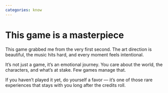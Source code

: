 ```yaml
---
categories: know
---
```


<h1>This game is a masterpiece</h1>

<p>This game grabbed me from the very first second. The art direction is beautiful, the music hits hard, and every moment feels intentional.</p>

<p>It’s not just a game, it’s an emotional journey. You care about the world, the characters, and what’s at stake. Few games manage that.</p>

<p>If you haven’t played it yet, do yourself a favor — it’s one of those rare experiences that stays with you long after the credits roll.</p>
